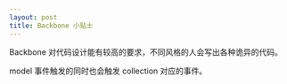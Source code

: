 ```yaml
---
layout: post
title: Backbone 小贴士
---
```


Backbone 对代码设计能有较高的要求，不同风格的人会写出各种诡异的代码。


model 事件触发的同时也会触发 collection 对应的事件。